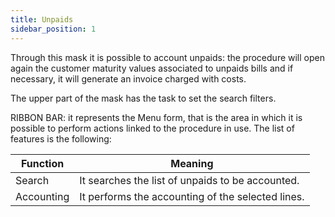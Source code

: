 ```yaml
---
title: Unpaids
sidebar_position: 1
---
```


Through this mask it is possible to account unpaids: the procedure will open again the customer maturity values associated to unpaids bills and if necessary, it will generate an invoice charged with costs.

The upper part of the mask has the task to set the search filters.

RIBBON BAR: it represents the Menu form, that is the area in which it is possible to perform actions linked to the procedure in use. The list of features is the following:



| Function | Meaning |
| --- | --- |
| Search | It searches the list of unpaids to be accounted. |
| Accounting | It performs the accounting of the selected lines. |






